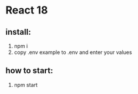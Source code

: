 # React 18

## install:

1. npm i
2. copy .env example to .env and enter your values

## how to start:

1. npm start
